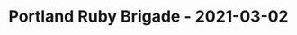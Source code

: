 ---
layout: post
title: Portland Ruby Brigade - 2021-03-02
datetime: '2021-03-02T21:00:00-05:00'
name: Portland Ruby Brigade
external_url: https://www.meetup.com/Portland-Ruby-Brigade/events/275923030/
online_event: true
year_month: 2021-03
---